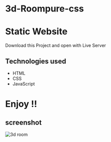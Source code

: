 # 3d-Roompure-css

# Static Website
Download this Project and open with Live Server

## Technologies used

* HTML
* CSS
* JavaScript

# Enjoy !!




## screenshot

![3d room](https://user-images.githubusercontent.com/71552773/176111442-7395fa0e-7056-42fe-80f5-741e94f591ca.PNG)

